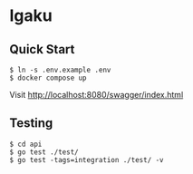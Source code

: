 # Igaku

## Quick Start

```console
$ ln -s .env.example .env
$ docker compose up
```

Visit <http://localhost:8080/swagger/index.html>

## Testing

```console
$ cd api
$ go test ./test/
$ go test -tags=integration ./test/ -v
```
